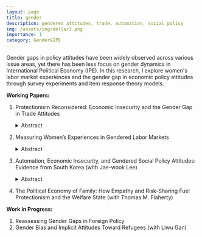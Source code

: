 ```yaml
---
layout: page
title: gender
description: gendered attitudes, trade, automation, social policy
img: /assets/img/dollar2.png
importance: 1
category: Gender&IPE
---
```



Gender gaps in policy attitudes have been widely observed across various issue areas, yet there has been less focus on gender dynamics in International Political Economy (IPE). In this research, I explore women's labor market experiences and the gender gap in economic policy attitudes through survey experiments and item response theory models.


**Working Papers:**

1. Protectionism Reconsidered: Economic Insecurity and the Gender Gap in Trade Attitudes
   <details><summary>Abstract</summary>
   <p>While previous research has revealed a gender gap in trade attitudes and the rise of populism and economic protectionism, it has paid less attention to why women continue to support protectionism despite their lack of populist attitudes. The gender gap in trade attitudes has not closed despite the rise of populism, which has taken place particularly among men. Why are women consistently more protectionist than men, and when does men's populism turn into protectionism? I examine the causal process of preference formation across genders using a decomposition analysis, a survey experiment, and structural topic models. I argue that economic insecurity leads both women and men to form protectionist attitudes. My findings suggest that, for women, persistent gender discrimination leads to the perception of negative trade effects on their gender group, fostering protectionism. For men, stochastic trade shocks activate populism, which transforms into protectionism when they perceive adverse trade effects on their country.</p>
   </details>
  
2. Measuring Women’s Experiences in Gendered Labor Markets
   <details><summary>Abstract</summary>
   <p>This paper examines whether gender policy indicators (GPIs) accurately reflect women's economic rights in practice. Despite international and state-level efforts, it remains unclear if these legal advancements have improved women's real-world labor market experiences. Existing GPIs often overlook country-specific contexts and latent heterogeneity, leading to an incomplete understanding of gender inequality. To address this gap, I use item response theory (IRT) and Women, Business, and Law (WBL) data to create the Latent Gender Equality (LGE) Index, a time-series cross-sectional measure of gender equality in 187 countries from 1991 to 2017.</p>
   </details>
   
3. Automation, Economic Insecurity, and Gendered Social Policy Attitudes: Evidence from South Korea (with Jae-wook Lee)
   <details><summary>Abstract</summary>
   <p>This study explores how automation-induced economic insecurity affects gendered social policy preferences in South Korea, a country with high exposure to automation and significant gender inequality. We argue that the devaluation of female labor results in less support for social policies when automation displaces female workers, as women are often not seen as primary breadwinners, and female-dominated job loss is viewed as more acceptable. Our survey experiment finds mixed results: while support for social protection does not differ based on the gender of those affected by automation, there is increased support for slowing automation when male workers are laid off, suggesting a bias toward protecting men's jobs. Moreover, this bias is stronger among respondents with sexist attitudes. Contrary to expectations, high automation risk does not reduce discriminatory views but amplifies them. These findings highlight that economic insecurity does not generate uniform support for all groups, emphasizing the importance of addressing both job displacement and gender inequality in policy design.</p>
   </details>

4. The Political Economy of Family: How Empathy and Risk-Sharing Fuel Protectionism and the Welfare State (with Thomas M. Flaherty)


**Work in Progress:**

1. Reassessing Gender Gaps in Foreign Policy
2. Gender Bias and Implicit Attitudes Toward Refugees (with Liwu Gan)

